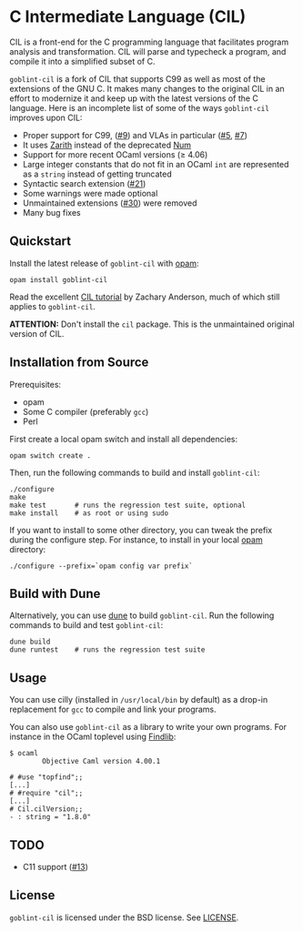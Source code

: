 C Intermediate Language (CIL)
============================

CIL is a front-end for the C programming language that facilitates
program analysis and transformation. CIL will parse and typecheck a
program, and compile it into a simplified subset of C.

`goblint-cil` is a fork of CIL that supports C99 as well as most of the
extensions of the GNU C. It makes many changes to the original CIL in an effort
to modernize it and keep up with the latest versions of the C language. Here is
an incomplete list of some of the ways `goblint-cil` improves upon CIL:
- Proper support for C99, ([#9][i9]) and VLAs in particular ([#5][i5], [#7][pr7])
- It uses [Zarith][zarith] instead of the deprecated [Num][num]
- Support for more recent OCaml versions (≥ 4.06)
- Large integer constants that do not fit in an OCaml `int` are represented as a
  `string` instead of getting truncated
- Syntactic search extension ([#21][pr21])
- Some warnings were made optional
- Unmaintained extensions ([#30][pr30]) were removed
- Many bug fixes

[zarith]: https://github.com/ocaml/Zarith
[num]: https://github.com/ocaml/num
[i5]: https://github.com/goblint/cil/issues/5
[pr7]: https://github.com/goblint/cil/pull/7
[i9]: https://github.com/goblint/cil/issues/9
[pr21]: https://github.com/goblint/cil/pull/21
[pr30]: https://github.com/goblint/cil/pull/30

Quickstart
----------

Install the latest release of `goblint-cil` with [opam][]:

    opam install goblint-cil

Read the excellent [CIL tutorial][tuto] by Zachary Anderson, much of which
still applies to `goblint-cil`.

**ATTENTION:** Don't install the `cil` package. This is the unmaintained
original version of CIL.

[tuto]: https://web.eecs.umich.edu/~weimerw/2011-6610/reading/ciltut.pdf

Installation from Source
------------------------

Prerequisites:
- opam
- Some C compiler (preferably `gcc`)
- Perl

First create a local opam switch and install all dependencies:

    opam switch create .

Then, run the following commands to build and install `goblint-cil`:

    ./configure
    make
    make test       # runs the regression test suite, optional
    make install    # as root or using sudo

If you want to install to some other directory, you can tweak the prefix
during the configure step.  For instance, to install in your local [opam][]
directory:

    ./configure --prefix=`opam config var prefix`

[opam]: https://opam.ocaml.org/

Build with Dune
---------------
Alternatively, you can use [dune] to build `goblint-cil`. Run the following
commands to build and test `goblint-cil`:

    dune build
    dune runtest    # runs the regression test suite

[dune]: https://github.com/ocaml/dune

Usage
-----

You can use cilly (installed in `/usr/local/bin` by default) as a drop-in
replacement for `gcc` to compile and link your programs.

You can also use `goblint-cil` as a library to write your own programs. For
instance in the OCaml toplevel using [Findlib][findlib]:

    $ ocaml
            Objective Caml version 4.00.1

    # #use "topfind";;
    [...]
    # #require "cil";;
    [...]
    # Cil.cilVersion;;
    - : string = "1.8.0"

[findlib]: http://projects.camlcity.org/projects/findlib.html

TODO
----

- C11 support ([#13][i13])

[i13]: https://github.com/goblint/cil/issues/13

License
-------
`goblint-cil` is licensed under the BSD license. See [LICENSE][license].

[license]: https://github.com/goblint/cil/blob/develop/LICENSE
